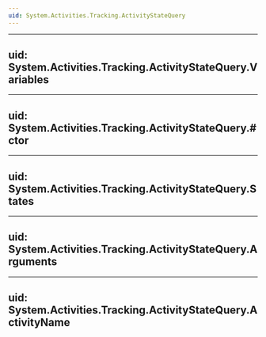 ```yaml
---
uid: System.Activities.Tracking.ActivityStateQuery
---
```


---
uid: System.Activities.Tracking.ActivityStateQuery.Variables
---

---
uid: System.Activities.Tracking.ActivityStateQuery.#ctor
---

---
uid: System.Activities.Tracking.ActivityStateQuery.States
---

---
uid: System.Activities.Tracking.ActivityStateQuery.Arguments
---

---
uid: System.Activities.Tracking.ActivityStateQuery.ActivityName
---
